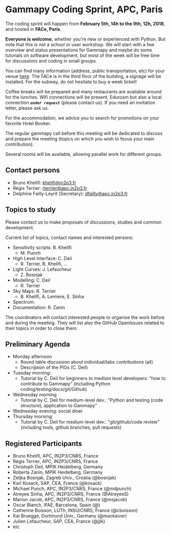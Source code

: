 # Gammapy Coding Sprint, APC, Paris

The coding sprint will happen from **February 5th, 14h to the 9th, 12h, 2018**, and hosted in **FACe, Paris**.

**Everyone is welcome**, whether you're new or experienced with Python. But note that this is not a school or user workshop. We will start with a few overview and status presentations for Gammapy and maybe do some tutorials on software development, but most of the week will be free time for discussions and coding in small groups.

You can find many information (address, public transportation, etc) for your venue [here](http://www.apc.univ-paris7.fr/FACe/en/directions). The FACe is in the third floor of the building, a signage will be installed. For the subway, do not hesitate to buy a week ticket!

Coffee breaks will be prepared and many restaurants are available around for the lunches. Wifi connections will be present, Eduroam but also a local connection _**`under request`**_ (please contact us). If you need an invitation letter, please ask us.

For the accommodation, we advice you to search for promotions on your favorite Hotel Booker.

The regular gammapy call before this meeting will be dedicated to discuss and prepare the meeting (topics on which you wish to focus your main contribution).

Several rooms will be available, allowing parallel work for different groups.

## Contact persons

* Bruno Khelifi: [khelifi@in2p3.fr](mailto:khelifi@in2p3.fr)
* Régis Terrier: [rterrier@apc.in2p3.fr](mailto:rterrier@apc.in2p3.fr)
* Delphine Failly-Leyrit (Secretary): [dfailly@apc.in2p3.fr](mailto:dfailly@apc.in2p3.fr)

## Topics to study
Please contact us to make proposals of discussions, studies and common development.

Current list of topics, contact names and interested persons:
* Sensitivity scripts: B. Khelifi
  * M. Punch
* High Level Interface: C. Deil
  * R. Terrier, B. Khelifi, ...
* Light Curves: J. Lefaucheur
  * Z. Bosnjak
* Modelling: C. Deil
  * R. Terrier
* Sky Maps: R. Terrier
  * B. Khelifi, A. Lemiere, E. Sinha
* Spectrum:
* Documentation: R. Zanin

The coordinators will contact interested people to organise the work before and during the meeting. They will list also the GitHub OpenIssues related to their topics in order to close them.

## Preliminary Agenda
* Monday afternoon
  * Round table discussion about individual/labs contributions (all)
  * Description of the PIGs (C. Deil)
* Tuesday morning:
  * Tutorial by C. Deil for beginners to medium level developers: “how to contribute to Gammapy”  (including Python coding/testing/docs/git/Github)
* Wednesday morning
  * Tutorial by C. Deil for medium-level dev.: "Python and testing (code structure), application to Gammapy"
* Wednesday evening: social diner
* Thursday morning: 
  * Tutorial by C. Deil for medium-level dev.: "git/github/code review" (including tools, github branches, pull requests)

## Registered Participants
 * Bruno Khelifi, APC, IN2P3/CNRS, France
 * Régis Terrier, APC, IN2P3/CNRS, France
 * Christoph Deil, MPIK Heidelberg, Germany 
 * Roberta Zanin, MPIK Heidelberg, Germany
 * Zeljka Bosnjak, Zagreb Univ., Croatia (@bosnjak)
 * Karl Kosack, SAP, CEA, France (@kosack)
 * Michael Punch, APC, IN2P3/CNRS, France (@mdpunch)
 * Atreyee Sinha, APC, IN2P3/CNRS, France (@AtreyeeS)
 * Marion Jacob, APC, IN2P3/CNRS, France (@msjacob)
 * Oscar Blanch, IFAE, Barcelona, Spain (@)
 * Catherine Boisson, LUTh, INSU/CNRS, France (@cboisson)
 * Kai Bruegge, Dortmund Univ., Germany (@mackaiver)
 * Julien Lefaucheur, SAP, CEA, France (@jjlk)
 * etc
